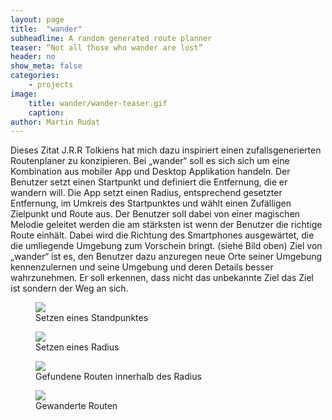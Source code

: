 ```yaml
---
layout: page
title:  "wander"
subheadline: A random generated route planner
teaser: “Not all those who wander are lost”
header: no
show_meta: false
categories:
    - projects
image:
    title: wander/wander-teaser.gif
    caption:
author: Martin Rudat
---
```




Dieses Zitat J.R.R Tolkiens hat mich dazu
inspiriert einen zufallsgenerierten Routenplaner zu konzipieren. Bei „wander“ soll es sich sich um eine Kombination aus mobiler App und Desktop Applikation handeln. Der Benutzer setzt einen Startpunkt und definiert die Entfernung, die er wandern will. Die App setzt einen Radius, entsprechend gesetzter Entfernung,  im Umkreis des Startpunktes und wählt einen Zufälligen Zielpunkt und Route aus. Der Benutzer soll dabei von einer magischen Melodie geleitet werden die am stärksten ist wenn der Benutzer die richtige Route einhält. Dabei wird die Richtung des Smartphones ausgewärtet, die die umliegende Umgebung zum Vorschein bringt.
(siehe Bild oben)
Ziel von „wander“ ist es, den Benutzer dazu anzuregen neue Orte seiner Umgebung kennenzulernen und seine Umgebung und deren Details besser wahrzunehmen. Er soll erkennen, dass nicht das unbekannte Ziel das Ziel ist sondern der Weg an sich.



<figure>
  <img src="{{ site.urlimg }}/wander/teaser.png" />
  <figcaption >Setzen eines Standpunktes</figcaption>
</figure>
<figure>
  <img src="{{ site.urlimg }}/wander/radius.png" />
  <figcaption >Setzen eines Radius</figcaption>
</figure>
<figure>
  <img src="{{ site.urlimg }}/wander/routen.png" />
  <figcaption >Gefundene Routen innerhalb des Radius</figcaption>
</figure>

<figure>
  <img src="{{ site.urlimg }}/wander/wander_routes.png" />
  <figcaption >Gewanderte Routen</figcaption>
</figure>
